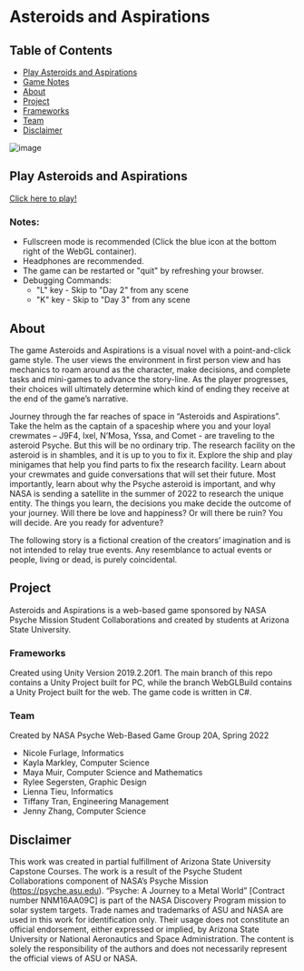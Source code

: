 # Asteroids and Aspirations

## Table of Contents
*  [Play Asteroids and Aspirations](#play-asteroids-and-aspirations)
*  [Game Notes](#notes)
*  [About](#about)
*  [Project](#project)
*  [Frameworks](#frameworks)
*  [Team](#team)
*  [Disclaimer](#disclaimer)


![image](https://user-images.githubusercontent.com/59845833/164561558-dbd43d81-44bb-4c32-a568-0ee004536b6f.png)

## Play Asteroids and Aspirations
[Click here to play!](https://nfurlage.github.io/PsycheWebGame/)

### Notes: 
* Fullscreen mode is recommended (Click the blue icon at the bottom right of the WebGL container).
* Headphones are recommended.
* The game can be restarted or "quit" by refreshing your browser.
* Debugging Commands:
  * "L" key - Skip to "Day 2" from any scene
  * "K" key - Skip to "Day 3" from any scene

## About
The game Asteroids and Aspirations is a visual novel with a point-and-click game style. The user views the environment in first person view and has
 mechanics to roam around as the character, make decisions, and complete tasks and mini-games to advance the story-line.
As the player progresses, their choices will ultimately determine which kind of ending they receive at the end of the game’s narrative.

Journey through the far reaches of space in “Asteroids and Aspirations”. Take the helm as the captain of a spaceship where you and your loyal crewmates – J9F4, Ixel,
N’Mosa, Yssa, and Comet - are traveling to the asteroid Psyche. But this will be no ordinary trip.  The research facility on the asteroid is in shambles, and it is up to you to fix it.
Explore the ship and play minigames that help you find parts to fix the research facility. Learn about your crewmates and guide conversations that will set their future.
Most importantly, learn about why the Psyche asteroid is important, and why NASA is sending a satellite in the summer of 2022 to research the unique entity.
The things you learn, the decisions you make decide the outcome of your journey. Will there be love and happiness? Or will there be ruin? You will decide.
Are you ready for adventure?

The following story is a fictional creation of the creators’ imagination and is not intended to relay true events.
Any resemblance to actual events or people, living or dead, is purely coincidental.


## Project
Asteroids and Aspirations is a web-based game sponsored by NASA Psyche Mission Student Collaborations and created by students at Arizona State University.

### Frameworks
Created using Unity Version 2019.2.20f1. The main branch of this repo contains a Unity Project built for PC, while the branch WebGLBuild contains a Unity Project built for the web. The game code is written in C#.

### Team
Created by NASA Psyche Web-Based Game Group 20A, Spring 2022
* Nicole Furlage, Informatics
* Kayla Markley, Computer Science
* Maya Muir, Computer Science and Mathematics
* Rylee Segersten, Graphic Design
* Lienna Tieu, Informatics
* Tiffany Tran, Engineering Management
* Jenny Zhang, Computer Science

## Disclaimer
This work was created in partial fulfillment of Arizona State University Capstone Courses.
The work is a result of the Psyche Student Collaborations component of
NASA’s Psyche Mission (https://psyche.asu.edu). “Psyche: A Journey to a Metal World”
[Contract number NNM16AA09C] is part of the NASA Discovery Program mission
to solar system targets. Trade names and trademarks of ASU and NASA are used in
this work for identification only. Their usage does not constitute an official
endorsement, either expressed or implied, by Arizona State University or National
 Aeronautics and Space Administration. The content is solely the responsibility of
the authors and does not necessarily represent the official views of ASU or NASA.
